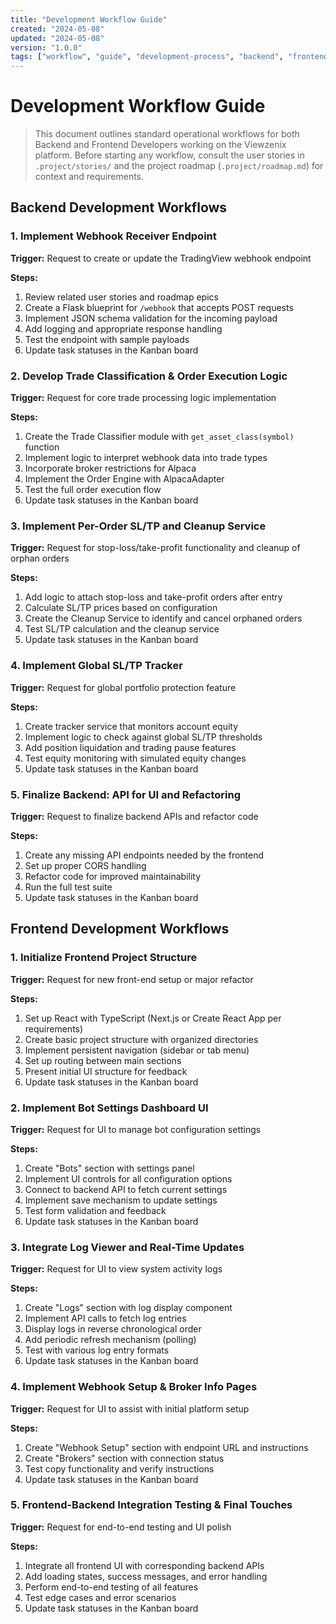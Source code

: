 ```yaml
---
title: "Development Workflow Guide"
created: "2024-05-08"
updated: "2024-05-08"
version: "1.0.0"
tags: ["workflow", "guide", "development-process", "backend", "frontend"]
---
```


# Development Workflow Guide

> This document outlines standard operational workflows for both Backend and Frontend Developers working on the Viewzenix platform. Before starting any workflow, consult the user stories in `.project/stories/` and the project roadmap (`.project/roadmap.md`) for context and requirements.

## Backend Development Workflows

### 1. Implement Webhook Receiver Endpoint

**Trigger:** Request to create or update the TradingView webhook endpoint

**Steps:**
1. Review related user stories and roadmap epics
2. Create a Flask blueprint for `/webhook` that accepts POST requests
3. Implement JSON schema validation for the incoming payload
4. Add logging and appropriate response handling
5. Test the endpoint with sample payloads
6. Update task statuses in the Kanban board

### 2. Develop Trade Classification & Order Execution Logic

**Trigger:** Request for core trade processing logic implementation

**Steps:**
1. Create the Trade Classifier module with `get_asset_class(symbol)` function
2. Implement logic to interpret webhook data into trade types
3. Incorporate broker restrictions for Alpaca
4. Implement the Order Engine with AlpacaAdapter
5. Test the full order execution flow
6. Update task statuses in the Kanban board

### 3. Implement Per-Order SL/TP and Cleanup Service

**Trigger:** Request for stop-loss/take-profit functionality and cleanup of orphan orders

**Steps:**
1. Add logic to attach stop-loss and take-profit orders after entry
2. Calculate SL/TP prices based on configuration
3. Create the Cleanup Service to identify and cancel orphaned orders
4. Test SL/TP calculation and the cleanup service
5. Update task statuses in the Kanban board

### 4. Implement Global SL/TP Tracker

**Trigger:** Request for global portfolio protection feature

**Steps:**
1. Create tracker service that monitors account equity
2. Implement logic to check against global SL/TP thresholds
3. Add position liquidation and trading pause features
4. Test equity monitoring with simulated equity changes
5. Update task statuses in the Kanban board

### 5. Finalize Backend: API for UI and Refactoring

**Trigger:** Request to finalize backend APIs and refactor code

**Steps:**
1. Create any missing API endpoints needed by the frontend
2. Set up proper CORS handling
3. Refactor code for improved maintainability
4. Run the full test suite
5. Update task statuses in the Kanban board

## Frontend Development Workflows

### 1. Initialize Frontend Project Structure

**Trigger:** Request for new front-end setup or major refactor

**Steps:**
1. Set up React with TypeScript (Next.js or Create React App per requirements)
2. Create basic project structure with organized directories
3. Implement persistent navigation (sidebar or tab menu)
4. Set up routing between main sections
5. Present initial UI structure for feedback
6. Update task statuses in the Kanban board

### 2. Implement Bot Settings Dashboard UI

**Trigger:** Request for UI to manage bot configuration settings

**Steps:**
1. Create "Bots" section with settings panel
2. Implement UI controls for all configuration options
3. Connect to backend API to fetch current settings
4. Implement save mechanism to update settings
5. Test form validation and feedback
6. Update task statuses in the Kanban board

### 3. Integrate Log Viewer and Real-Time Updates

**Trigger:** Request for UI to view system activity logs

**Steps:**
1. Create "Logs" section with log display component
2. Implement API calls to fetch log entries
3. Display logs in reverse chronological order
4. Add periodic refresh mechanism (polling)
5. Test with various log entry formats
6. Update task statuses in the Kanban board

### 4. Implement Webhook Setup & Broker Info Pages

**Trigger:** Request for UI to assist with initial platform setup

**Steps:**
1. Create "Webhook Setup" section with endpoint URL and instructions
2. Create "Brokers" section with connection status
3. Test copy functionality and verify instructions
4. Update task statuses in the Kanban board

### 5. Frontend-Backend Integration Testing & Final Touches

**Trigger:** Request for end-to-end testing and UI polish

**Steps:**
1. Integrate all frontend UI with corresponding backend APIs
2. Add loading states, success messages, and error handling
3. Perform end-to-end testing of all features
4. Test edge cases and error scenarios
5. Update task statuses in the Kanban board 